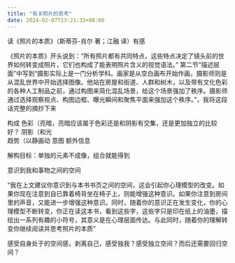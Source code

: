 ```yaml
---
title: "有关照片的思考"
date: 2024-02-07T13:21:33+08:00
---
```


读《照片的本质》（斯蒂芬-肖尔 著；江融 译）有感
<!--more-->

《照片的本质》开头说到：“所有照片都有共同特点，这些特点决定了镜头前的世界如何转变成照片，它们也构成了能表明照片含义的视觉语法。”
第二节“描述层面”中写到“摄影实际上是一门分析学科。画家是从空白画布开始作画，摄影师则是从混乱世界中开始选择图像。他站在房屋和街道、人群和树木，以及带有文化色彩的各种人工制品之前，通过构图来简化混乱场景，给这个场景强加了秩序。摄影师通过选择观察视点、构图边框、曝光瞬间和聚焦平面来强加这个秩序。”，我将这段话完整的摘抄下来

构成
色彩（亮暗，亮暗应该属于色彩还是和阴影有交集，还是更加独立的比较好？
阴影（和光    
趋势（以静画动
意图
额外信息

解构目标：单独的元素不成像，组合就能得到

意识到我和事物之间的空间

“我在上文建议你意识到与本书书页之间的空间，这会引起你心理模型的改变。如果你现在注意到自已靠着椅背坐在椅子上，则能增强这种意识。如果你注意到房间里的声音，又能进一步增强这种意识。同时，随着你的意识正在发生变化，你的心理模型不断转变，你正在读这本书，看到这些字，这些字只是印在纸上的油墨，描绘出一系列有趣的小符号，其意义是在心理层面传达。与此同时，随着你的理解转变你继续阅读并思考照片的本质”

感受自身处于的空间感，剥离自己，感受独我？感受独立空间？而后还需要回归空间？